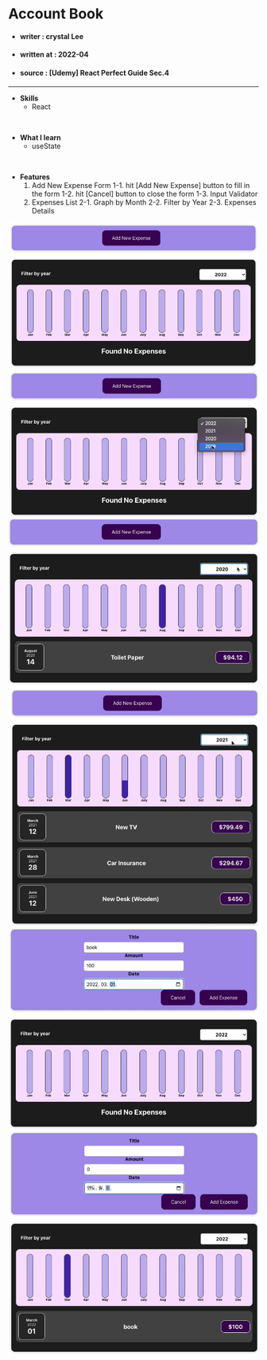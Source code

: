 # Account Book


* #### writer : crystal Lee

* #### written at : 2022-04 

* #### source : [Udemy] React Perfect Guide Sec.4

---

* <strong>Skills</strong>
    * React 

<br>

* <strong>What I learn</strong>
    * useState 

<br>

* <strong>Features</strong>
    1. Add New Expense Form 
        1-1. hit [Add New Expense] button to fill in the form
        1-2. hit [Cancel] button to close the form
        1-3. Input Validator
    2. Expenses List
        2-1. Graph by Month
        2-2. Filter by Year
        2-3. Expenses Details

![screenshot](public/readme/readme01.png) <br>
![screenshot](public/readme/readme02.png) <br>
![screenshot](public/readme/readme03.png) <br>
![screenshot](public/readme/readme04.png) <br>
![screenshot](public/readme/readme05.png) <br>
![screenshot](public/readme/readme06.png) <br>